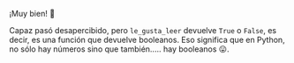 ¡Muy bien! :clap:

Capaz pasó desapercibido, pero `le_gusta_leer` devuelve `True` o `False`, es decir, es una función que devuelve booleanos. Eso significa que en Python, no sólo hay números sino que también..... hay booleanos :stuck_out_tongue:.
